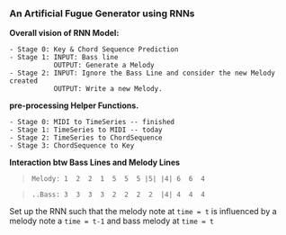 ### An Artificial Fugue Generator using RNNs

**Overall vision of RNN Model:**
``` 
- Stage 0: Key & Chord Sequence Prediction
- Stage 1: INPUT: Bass line
           OUTPUT: Generate a Melody
- Stage 2: INPUT: Ignore the Bass Line and consider the new Melody created
           OUTPUT: Write a new Melody.
```


**pre-processing Helper Functions.**
```
- Stage 0: MIDI to TimeSeries -- finished
- Stage 1: TimeSeries to MIDI -- today
- Stage 2: TimeSeries to ChordSequence
- Stage 3: ChordSequence to Key
```
**Interaction btw Bass Lines and Melody Lines**
> `Melody: 1  2  2  1  5  5  5 |5| |4| 6  6  4`

> `..Bass: 3  3  3  3  2  2  2  2  |4| 4  4  4`

Set up the RNN such that the melody note at `time = t` is influenced by a melody note a `time = t-1` and bass melody at `time = t`



